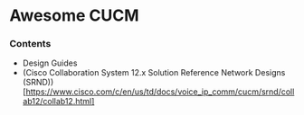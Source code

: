 # Awesome CUCM

### Contents
- Design Guides
- (Cisco Collaboration System 12.x Solution Reference Network Designs (SRND))[https://www.cisco.com/c/en/us/td/docs/voice_ip_comm/cucm/srnd/collab12/collab12.html]
